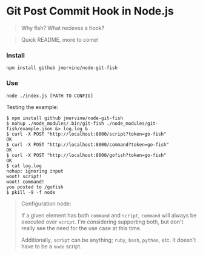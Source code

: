 # Git Post Commit Hook in Node.js

> Why fish? What recieves a hook?


> Quick README, more to come!

### Install

```
npm install github jmervine/node-git-fish
```

### Use

```
node ./index.js [PATH TO CONFIG]
```


Testing the example:

```
$ npm install github jmervine/node-git-fish
$ nohup ./node_modules/.bin/git-fish ./node_modules/git-fish/example.json &> log.log &
$ curl -X POST "http://localhost:8000/script?token=go-fish"
OK
$ curl -X POST "http://localhost:8000/command?token=go-fish"
OK
$ curl -X POST "http://localhost:8000/gofish?token=go-fish"
OK
$ cat log.log
nohup: ignoring input
woot! script!
woot! command!
you posted to /gofish
$ pkill -9 -f node
```

> Configuration node:
>
> If a given element has both `command` and `script`, `command` will always be executed over `script`. I'm considering supporting both, but don't really see the need for the use case at this time.
>
> Additionally, `script` can be anything; `ruby`, `bash`, `python`, etc. It doesn't have to be a `node` script.
